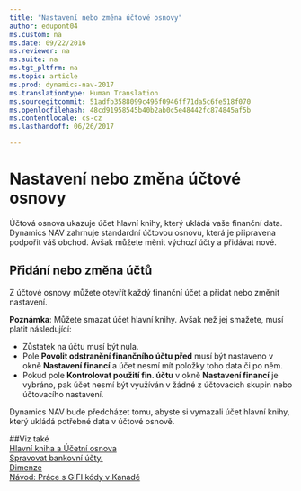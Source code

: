 ```yaml
---
title: "Nastavení nebo změna účtové osnovy"
author: edupont04
ms.custom: na
ms.date: 09/22/2016
ms.reviewer: na
ms.suite: na
ms.tgt_pltfrm: na
ms.topic: article
ms.prod: dynamics-nav-2017
ms.translationtype: Human Translation
ms.sourcegitcommit: 51adfb3588099c496f0946ff71da5c6fe518f070
ms.openlocfilehash: 48cd91958545b40b2ab0c5e48442fc874845af5b
ms.contentlocale: cs-cz
ms.lasthandoff: 06/26/2017

---
```


# <a name="set-up-or-change-the-chart-of-accounts"></a>Nastavení nebo změna účtové osnovy
Účtová osnova ukazuje účet hlavní knihy, který ukládá vaše finanční data. Dynamics NAV zahrnuje standardní účtovou osnovu, která je připravena podpořit váš obchod.
Avšak můžete měnit výchozí účty a přidávat nové.  

## <a name="adding-or-changing-accounts"></a>Přidání nebo změna účtů
Z účtové osnovy můžete otevřít každý finanční účet a přidat nebo změnit nastavení.

**Poznámka**: Můžete smazat účet hlavní knihy. Avšak než jej smažete, musí platit následující:  
- Zůstatek na účtu musí být nula.  
- Pole **Povolit odstranění finančního účtu před** musí být nastaveno v okně **Nastavení financí** a účet nesmí mít položky toho data či po něm.  
- Pokud pole **Kontrolovat použití fin. účtu** v okně **Nastavení financí** je vybráno, pak účet nesmí být využíván v žádné z účtovacích skupin nebo účtovacího nastavení.  

Dynamics NAV bude předcházet tomu, abyste si vymazali účet hlavní knihy, který ukládá potřebné data v účtové osnově.  

##<a name="see-also"></a>Viz také  
[Hlavní kniha a Účetní osnova](finance-setup-general-ledger.md)  
[Spravovat bankovní účty.](bank-manage-bank-accounts.md)  
[Dimenze](finance-setup-dimensions.md)  
[Návod: Práce s GIFI kódy v Kanadě](ca-finance-setup-work-GiFI-codes.md)

